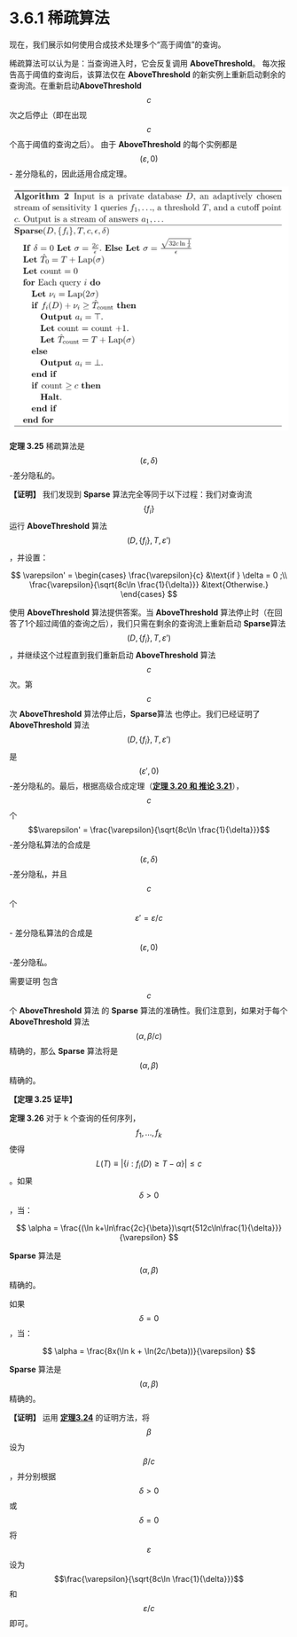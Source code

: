 # 3.6.1 稀疏算法

现在，我们展示如何使用合成技术处理多个“高于阈值”的查询。

稀疏算法可以认为是：当查询进入时，它会反复调用 **AboveThreshold**。 每次报告高于阈值的查询后，该算法仅在 **AboveThreshold** 的新实例上重新启动剩余的查询流。在重新启动**AboveThreshold** $$c$$ 次之后停止（即在出现 $$c$$ 个高于阈值的查询之后）。 由于 **AboveThreshold** 的每个实例都是$$(\varepsilon,0)$$- 差分隐私的，因此适用合成定理。

![Sparse](/3-Basic-Techniques-and-Composition-Theorems/The-sparse-vector-technique/img/Sparse.png)

**定理 3.25** 稀疏算法是 $$(\varepsilon,\delta)$$-差分隐私的。

**【证明】** 我们发现到 **Sparse** 算法完全等同于以下过程：我们对查询流 $$\{f_i\}$$ 运行 **AboveThreshold** 算法 $$(D,\{f_i\},T,\varepsilon')$$，并设置：

$$
\varepsilon' = \begin{cases}
   \frac{\varepsilon}{c} &\text{if } \delta = 0 ;\\
   \frac{\varepsilon}{\sqrt{8c\ln \frac{1}{\delta}}} &\text{Otherwise.}
\end{cases}
$$

使用 **AboveThreshold** 算法提供答案。当 **AboveThreshold** 算法停止时（在回答了1个超过阈值的查询之后），我们只需在剩余的查询流上重新启动 **Sparse**算法$$(D,\{f_i\},T,\varepsilon')$$ ，并继续这个过程直到我们重新启动 **AboveThreshold** 算法 $$c$$ 次。第 $$c$$ 次 **AboveThreshold** 算法停止后，**Sparse**算法 也停止。我们已经证明了**AboveThreshold** 算法 $$(D,\{f_i\},T,\varepsilon')$$ 是$$(\varepsilon',0)$$-差分隐私的。最后，根据高级合成定理（[**定理 3.20 和 推论 3.21**](/3-Basic-Techniques-and-Composition-Theorems/Composition-theorems/Advanced-composition.html)），$$c$$ 个
 $$\varepsilon' = \frac{\varepsilon}{\sqrt{8c\ln \frac{1}{\delta}}}$$-差分隐私算法的合成是 $$(\varepsilon,\delta)$$ -差分隐私，并且 $$c$$ 个 $$\varepsilon' = \varepsilon/c$$- 差分隐私算法的合成是 $$(\varepsilon,0)$$ -差分隐私。

 需要证明 包含 $$c$$ 个 **AboveThreshold** 算法 的 **Sparse** 算法的准确性。我们注意到，如果对于每个 **AboveThreshold** 算法 $$(\alpha,\beta/c)$$ 精确的，那么 **Sparse** 算法将是 $$(\alpha,\beta)$$ 精确的。

 **【定理 3.25 证毕】**

 **定理 3.26** 对于 k 个查询的任何序列，$$f_1,...,f_k$$ 使得 $$L(T)\equiv|\{i:f_i(D)\geq T - \alpha\}|\leq c$$。如果 $$\delta >0$$，当：

$$
\alpha = \frac{(\ln k+\ln\frac{2c}{\beta})\sqrt{512c\ln\frac{1}{\delta}}}{\varepsilon}
$$

**Sparse** 算法是 $$(\alpha,\beta)$$ 精确的。 

如果 $$\delta =0$$，当：

$$
\alpha = \frac{8x(\ln k + \ln(2c/\beta))}{\varepsilon}
$$

**Sparse** 算法是 $$(\alpha,\beta)$$ 精确的。 

**【证明】** 运用 [**定理3.24**](/3-Basic-Techniques-and-Composition-Theorems/The-sparse-vector-technique/AboveThreshold.html) 的证明方法，将 $$\beta$$ 设为$$\beta/c$$，并分别根据 $$\delta > 0$$ 或 $$\delta=0$$ 将 $$\varepsilon$$ 设为 $$\frac{\varepsilon}{\sqrt{8c\ln \frac{1}{\delta}}}$$ 和 $$\varepsilon/c$$ 即可。

